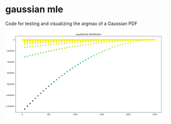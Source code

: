 # gaussian mle

Code for testing and visualizing the argmax of a Gaussian PDF


![Alt text](https://github.com/arikanev/gaussian_mle/blob/master/Log-Norm_sample.png)
